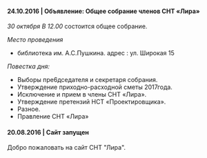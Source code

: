 #### 24.10.2016 | Объявление: Общее собрание членов СНТ «Лира»

*30 октября В 12.00* состоится общее собрание.

*Место проведения*
- библиотека им. А.С.Пушкина. адрес : ул. Широкая 15

*Повестка дня:*
- Выборы пре6дседателя и секретаря собрания.
- Утверждение приходно-расходной сметы 2017года.
- Исключение и прием в члены СНТ «Лира».
- Утверждение претензий НСТ «Проектировщика».
- Разное.
- Правление СНТ «Лира»

#### 20.08.2016 | Сайт запущен

Добро пожаловать на сайт СНТ "Лира".
